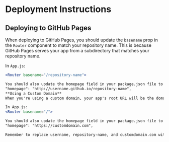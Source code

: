 # Deployment Instructions

## Deploying to GitHub Pages

When deploying to GitHub Pages, you should update the `basename` prop in the `Router` component to match your repository name. This is because GitHub Pages serves your app from a subdirectory that matches your repository name.

In `App.js`:

```jsx
<Router basename="/repository-name">

You should also update the homepage field in your package.json file to match your app's root URL on GitHub Pages.
"homepage": "http://username.github.io/repository-name",
**Using a Custom Domain**
When you're using a custom domain, your app's root URL will be the domain root ('/'). In this case, you should change the basename back to '/' or remove the basename prop from the Router entirely.

In App.js:
<Router basename="/">

You should also update the homepage field in your package.json file to match your custom domain.
"homepage": "https://customdomain.com",

Remember to replace username, repository-name, and customdomain.com with your actual GitHub username, repository name, and custom domain.

